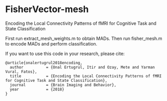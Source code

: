 # FisherVector-mesh
Encoding the Local Connectivity Patterns of fMRI for Cognitive Task and State Classification

First run extract_mesh_weights.m to obtain MADs.
Then run fisher_mesh.m to encode MADs and perform classification.

If you want to use this code in your research, please cite:

```
@article{onalertugrul2018encoding,
  author          = {Onal Ertugrul, Itir and Ozay, Mete and Yarman Vural, Fatos},
  title           = {Encoding the Local Connectivity Patterns of fMRI for Cognitive Task and State Classification},
  journal         = {Brain Imaging and Behavior}, 
  year            = {2018}
}
```
